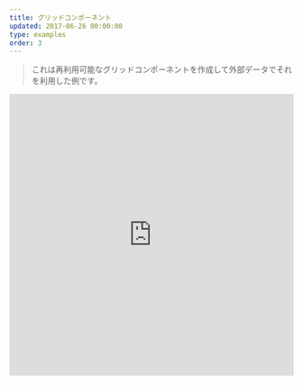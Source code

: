 ```yaml
---
title: グリッドコンポーネント
updated: 2017-06-26 00:00:00
type: examples
order: 3
---
```


> これは再利用可能なグリッドコンポーネントを作成して外部データでそれを利用した例です。

<iframe width="100%" height="500" src="https://jsfiddle.net/Tertia/vbyon64p/6/embedded/result,html,js,css" allowfullscreen="allowfullscreen" frameborder="0"></iframe>
